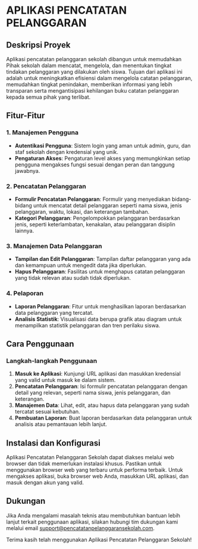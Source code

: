 # APLIKASI PENCATATAN PELANGGARAN

## Deskripsi Proyek

Aplikasi pencatatan pelanggaran sekolah dibangun untuk memudahkan Pihak sekolah  dalam mencatat, mengelola, dan menentukan tingkat tindakan pelanggaran yang dilakukan oleh siswa. Tujuan dari aplikasi ini adalah untuk meningkatkan efisiensi dalam mengelola catatan pelanggaran, memudahkan tingkat penindakan, memberikan informasi yang lebih transparan serta mengantisipasi kehilangan buku catatan pelanggaran kepada semua pihak yang terlibat.

## Fitur-Fitur

### 1. Manajemen Pengguna
- **Autentikasi Pengguna**: Sistem login yang aman untuk admin, guru, dan staf sekolah dengan kredensial yang unik.
- **Pengaturan Akses**: Pengaturan level akses yang memungkinkan setiap pengguna mengakses fungsi sesuai dengan peran dan tanggung jawabnya.

### 2. Pencatatan Pelanggaran
- **Formulir Pencatatan Pelanggaran**: Formulir yang menyediakan bidang-bidang untuk mencatat detail pelanggaran seperti nama siswa, jenis pelanggaran, waktu, lokasi, dan keterangan tambahan.
- **Kategori Pelanggaran**: Pengelompokkan pelanggaran berdasarkan jenis, seperti keterlambatan, kenakalan, atau pelanggaran disiplin lainnya.

### 3. Manajemen Data Pelanggaran
- **Tampilan dan Edit Pelanggaran**: Tampilan daftar pelanggaran yang ada dan kemampuan untuk mengedit data jika diperlukan.
- **Hapus Pelanggaran**: Fasilitas untuk menghapus catatan pelanggaran yang tidak relevan atau sudah tidak diperlukan.

### 4. Pelaporan
- **Laporan Pelanggaran**: Fitur untuk menghasilkan laporan berdasarkan data pelanggaran yang tercatat.
- **Analisis Statistik**: Visualisasi data berupa grafik atau diagram untuk menampilkan statistik pelanggaran dan tren perilaku siswa.

## Cara Penggunaan

### Langkah-langkah Penggunaan

1. **Masuk ke Aplikasi**: Kunjungi URL aplikasi dan masukkan kredensial yang valid untuk masuk ke dalam sistem.
2. **Pencatatan Pelanggaran**: Isi formulir pencatatan pelanggaran dengan detail yang relevan, seperti nama siswa, jenis pelanggaran, dan keterangan.
3. **Manajemen Data**: Lihat, edit, atau hapus data pelanggaran yang sudah tercatat sesuai kebutuhan.
4. **Pembuatan Laporan**: Buat laporan berdasarkan data pelanggaran untuk analisis atau pemantauan lebih lanjut.

## Instalasi dan Konfigurasi

Aplikasi Pencatatan Pelanggaran Sekolah dapat diakses melalui web browser dan tidak memerlukan instalasi khusus. Pastikan untuk menggunakan browser web yang terbaru untuk performa terbaik. Untuk mengakses aplikasi, buka browser web Anda, masukkan URL aplikasi, dan masuk dengan akun yang valid.

## Dukungan

Jika Anda mengalami masalah teknis atau membutuhkan bantuan lebih lanjut terkait penggunaan aplikasi, silakan hubungi tim dukungan kami melalui email support@pencatatanpelanggaransekolah.com.

Terima kasih telah menggunakan Aplikasi Pencatatan Pelanggaran Sekolah!

